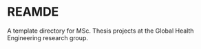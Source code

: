 # REAMDE

A template directory for MSc. Thesis projects at the Global Health Engineering research group.
